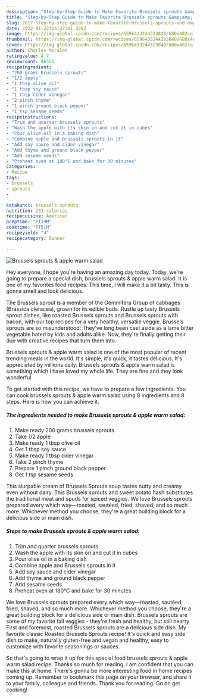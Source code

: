 ```yaml
---
description: "Step-by-Step Guide to Make Favorite Brussels sprouts &amp;amp; apple warm salad"
title: "Step-by-Step Guide to Make Favorite Brussels sprouts &amp;amp; apple warm salad"
slug: 2017-step-by-step-guide-to-make-favorite-brussels-sprouts-and-amp-apple-warm-salad
date: 2022-01-22T15:27:01.328Z
image: https://img-global.cpcdn.com/recipes/6596433244323840/680x482cq70/brussels-sprouts-apple-warm-salad-recipe-main-photo.jpg
thumbnail: https://img-global.cpcdn.com/recipes/6596433244323840/680x482cq70/brussels-sprouts-apple-warm-salad-recipe-main-photo.jpg
cover: https://img-global.cpcdn.com/recipes/6596433244323840/680x482cq70/brussels-sprouts-apple-warm-salad-recipe-main-photo.jpg
author: Charles Morales
ratingvalue: 4.7
reviewcount: 46551
recipeingredient:
- "200 grams brussels sprouts"
- "1/2 apple"
- "1 tbsp olive oil"
- "1 tbsp soy sauce"
- "1 tbsp cider vinegar"
- "2 pinch thyme"
- "1 pinch ground black pepper"
- "1 tsp sesame seeds"
recipeinstructions:
- "Trim and quarter brussels sprouts"
- "Wash the apple with its skin on and cut it in cubes"
- "Pour olive oil in a baking dish"
- "Combine apple and Brussels sprouts in it"
- "Add soy sauce and cider vinegar"
- "Add thyme and ground black pepper"
- "Add sesame seeds"
- "Preheat oven at 180°C and bake for 30 minutes"
categories:
- Recipe
tags:
- brussels
- sprouts
- 

katakunci: brussels sprouts  
nutrition: 253 calories
recipecuisine: American
preptime: "PT19M"
cooktime: "PT51M"
recipeyield: "4"
recipecategory: Dinner

---
```



![Brussels sprouts &amp; apple warm salad](https://img-global.cpcdn.com/recipes/6596433244323840/680x482cq70/brussels-sprouts-apple-warm-salad-recipe-main-photo.jpg)

Hey everyone, I hope you're having an amazing day today. Today, we're going to prepare a special dish, brussels sprouts &amp; apple warm salad. It is one of my favorites food recipes. This time, I will make it a bit tasty. This is gonna smell and look delicious.

The Brussels sprout is a member of the Gemmifera Group of cabbages (Brassica oleracea), grown for its edible buds. Rustle up tasty Brussels sprout dishes, like roasted Brussels sprouts and Brussels sprouts with bacon, with our top recipes for a very healthy, versatile veggie. Brussels sprouts are so misunderstood: They&#39;ve long been cast aside as a lame bitter vegetable hated by kids and adults alike. Now, they&#39;re finally getting their due with creative recipes that turn them into.

Brussels sprouts &amp; apple warm salad is one of the most popular of recent trending meals in the world. It's simple, it's quick, it tastes delicious. It's appreciated by millions daily. Brussels sprouts &amp; apple warm salad is something which I have loved my whole life. They are fine and they look wonderful.


To get started with this recipe, we have to prepare a few ingredients. You can cook brussels sprouts &amp; apple warm salad using 8 ingredients and 8 steps. Here is how you can achieve it.

<!--inarticleads1-->

##### The ingredients needed to make Brussels sprouts &amp; apple warm salad:

1. Make ready 200 grams brussels sprouts
1. Take 1/2 apple
1. Make ready 1 tbsp olive oil
1. Get 1 tbsp soy sauce
1. Make ready 1 tbsp cider vinegar
1. Take 2 pinch thyme
1. Prepare 1 pinch ground black pepper
1. Get 1 tsp sesame seeds


This slurpable cream of Brussels Sprouts soup tastes nutty and creamy even without dairy. This Brussels sprouts and sweet potato hash substitutes the traditional meat and spuds for spiced veggies. We love Brussels sprouts prepared every which way—roasted, sautéed, fried, shaved, and so much more. Whichever method you choose, they&#39;re a great building block for a delicious side or main dish. 

<!--inarticleads2-->

##### Steps to make Brussels sprouts &amp; apple warm salad:

1. Trim and quarter brussels sprouts
1. Wash the apple with its skin on and cut it in cubes
1. Pour olive oil in a baking dish
1. Combine apple and Brussels sprouts in it
1. Add soy sauce and cider vinegar
1. Add thyme and ground black pepper
1. Add sesame seeds
1. Preheat oven at 180°C and bake for 30 minutes


We love Brussels sprouts prepared every which way—roasted, sautéed, fried, shaved, and so much more. Whichever method you choose, they&#39;re a great building block for a delicious side or main dish. Brussels sprouts are some of my favorite fall veggies - they&#39;re fresh and healthy, but still hearty First and foremost, roasted Brussels sprouts are a delicious side dish. My favorite classic Roasted Brussels Sprouts recipe! It&#39;s quick and easy side dish to make, naturally gluten-free and vegan and healthy, easy to customize with favorite seasonings or sauces. 

So that's going to wrap it up for this special food brussels sprouts &amp; apple warm salad recipe. Thanks so much for reading. I am confident that you can make this at home. There's gonna be more interesting food in home recipes coming up. Remember to bookmark this page on your browser, and share it to your family, colleague and friends. Thank you for reading. Go on get cooking!

